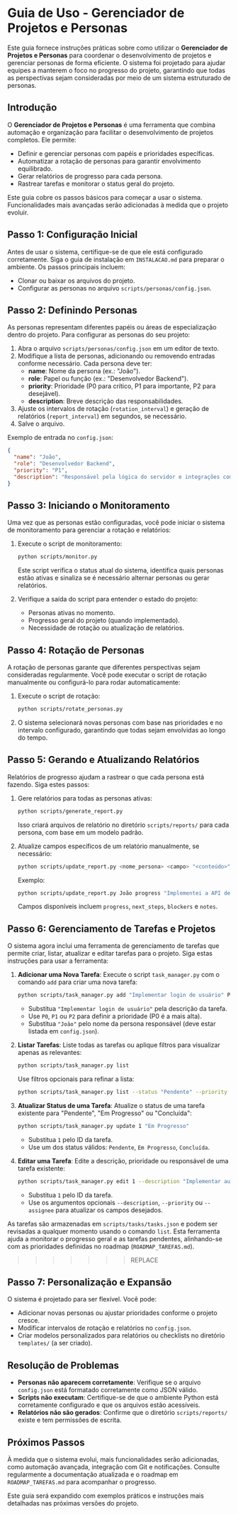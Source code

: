 # Guia de Uso - Gerenciador de Projetos e Personas

Este guia fornece instruções práticas sobre como utilizar o **Gerenciador de Projetos e Personas** para coordenar o desenvolvimento de projetos e gerenciar personas de forma eficiente. O sistema foi projetado para ajudar equipes a manterem o foco no progresso do projeto, garantindo que todas as perspectivas sejam consideradas por meio de um sistema estruturado de personas.

## Introdução

O **Gerenciador de Projetos e Personas** é uma ferramenta que combina automação e organização para facilitar o desenvolvimento de projetos completos. Ele permite:
- Definir e gerenciar personas com papéis e prioridades específicas.
- Automatizar a rotação de personas para garantir envolvimento equilibrado.
- Gerar relatórios de progresso para cada persona.
- Rastrear tarefas e monitorar o status geral do projeto.

Este guia cobre os passos básicos para começar a usar o sistema. Funcionalidades mais avançadas serão adicionadas à medida que o projeto evoluir.

## Passo 1: Configuração Inicial

Antes de usar o sistema, certifique-se de que ele está configurado corretamente. Siga o guia de instalação em `INSTALACAO.md` para preparar o ambiente. Os passos principais incluem:
- Clonar ou baixar os arquivos do projeto.
- Configurar as personas no arquivo `scripts/personas/config.json`.

## Passo 2: Definindo Personas

As personas representam diferentes papéis ou áreas de especialização dentro do projeto. Para configurar as personas do seu projeto:

1. Abra o arquivo `scripts/personas/config.json` em um editor de texto.
2. Modifique a lista de personas, adicionando ou removendo entradas conforme necessário. Cada persona deve ter:
   - **name**: Nome da persona (ex.: "João").
   - **role**: Papel ou função (ex.: "Desenvolvedor Backend").
   - **priority**: Prioridade (P0 para crítico, P1 para importante, P2 para desejável).
   - **description**: Breve descrição das responsabilidades.
3. Ajuste os intervalos de rotação (`rotation_interval`) e geração de relatórios (`report_interval`) em segundos, se necessário.
4. Salve o arquivo.

Exemplo de entrada no `config.json`:
```json
{
  "name": "João",
  "role": "Desenvolvedor Backend",
  "priority": "P1",
  "description": "Responsável pela lógica do servidor e integrações com banco de dados."
}
```

## Passo 3: Iniciando o Monitoramento

Uma vez que as personas estão configuradas, você pode iniciar o sistema de monitoramento para gerenciar a rotação e relatórios:

1. Execute o script de monitoramento:
   ```bash
   python scripts/monitor.py
   ```
   Este script verifica o status atual do sistema, identifica quais personas estão ativas e sinaliza se é necessário alternar personas ou gerar relatórios.

2. Verifique a saída do script para entender o estado do projeto:
   - Personas ativas no momento.
   - Progresso geral do projeto (quando implementado).
   - Necessidade de rotação ou atualização de relatórios.

## Passo 4: Rotação de Personas

A rotação de personas garante que diferentes perspectivas sejam consideradas regularmente. Você pode executar o script de rotação manualmente ou configurá-lo para rodar automaticamente:

1. Execute o script de rotação:
   ```bash
   python scripts/rotate_personas.py
   ```
2. O sistema selecionará novas personas com base nas prioridades e no intervalo configurado, garantindo que todas sejam envolvidas ao longo do tempo.

## Passo 5: Gerando e Atualizando Relatórios

Relatórios de progresso ajudam a rastrear o que cada persona está fazendo. Siga estes passos:

1. Gere relatórios para todas as personas ativas:
   ```bash
   python scripts/generate_report.py
   ```
   Isso criará arquivos de relatório no diretório `scripts/reports/` para cada persona, com base em um modelo padrão.

2. Atualize campos específicos de um relatório manualmente, se necessário:
   ```bash
   python scripts/update_report.py <nome_persona> <campo> "<conteúdo>"
   ```
   Exemplo:
   ```bash
   python scripts/update_report.py João progress "Implementei a API de autenticação hoje."
   ```
   Campos disponíveis incluem `progress`, `next_steps`, `blockers` e `notes`.

## Passo 6: Gerenciamento de Tarefas e Projetos

O sistema agora inclui uma ferramenta de gerenciamento de tarefas que permite criar, listar, atualizar e editar tarefas para o projeto. Siga estas instruções para usar a ferramenta:

1. **Adicionar uma Nova Tarefa**:
   Execute o script `task_manager.py` com o comando `add` para criar uma nova tarefa:
   ```bash
   python scripts/task_manager.py add "Implementar login de usuário" P0 "João"
   ```
   - Substitua `"Implementar login de usuário"` pela descrição da tarefa.
   - Use `P0`, `P1` ou `P2` para definir a prioridade (P0 é a mais alta).
   - Substitua `"João"` pelo nome da persona responsável (deve estar listada em `config.json`).

2. **Listar Tarefas**:
   Liste todas as tarefas ou aplique filtros para visualizar apenas as relevantes:
   ```bash
   python scripts/task_manager.py list
   ```
   Use filtros opcionais para refinar a lista:
   ```bash
   python scripts/task_manager.py list --status "Pendente" --priority "P0" --assignee "João"
   ```

3. **Atualizar Status de uma Tarefa**:
   Atualize o status de uma tarefa existente para "Pendente", "Em Progresso" ou "Concluída":
   ```bash
   python scripts/task_manager.py update 1 "Em Progresso"
   ```
   - Substitua `1` pelo ID da tarefa.
   - Use um dos status válidos: `Pendente`, `Em Progresso`, `Concluída`.

4. **Editar uma Tarefa**:
   Edite a descrição, prioridade ou responsável de uma tarefa existente:
   ```bash
   python scripts/task_manager.py edit 1 --description "Implementar autenticação OAuth" --priority "P1" --assignee "Maria"
   ```
   - Substitua `1` pelo ID da tarefa.
   - Use os argumentos opcionais `--description`, `--priority` ou `--assignee` para atualizar os campos desejados.

As tarefas são armazenadas em `scripts/tasks/tasks.json` e podem ser revisadas a qualquer momento usando o comando `list`. Esta ferramenta ajuda a monitorar o progresso geral e as tarefas pendentes, alinhando-se com as prioridades definidas no roadmap (`ROADMAP_TAREFAS.md`).
>>>>>>> REPLACE

## Passo 7: Personalização e Expansão

O sistema é projetado para ser flexível. Você pode:
- Adicionar novas personas ou ajustar prioridades conforme o projeto cresce.
- Modificar intervalos de rotação e relatórios no `config.json`.
- Criar modelos personalizados para relatórios ou checklists no diretório `templates/` (a ser criado).

## Resolução de Problemas

- **Personas não aparecem corretamente**: Verifique se o arquivo `config.json` está formatado corretamente como JSON válido.
- **Scripts não executam**: Certifique-se de que o ambiente Python está corretamente configurado e que os arquivos estão acessíveis.
- **Relatórios não são gerados**: Confirme que o diretório `scripts/reports/` existe e tem permissões de escrita.

## Próximos Passos

À medida que o sistema evolui, mais funcionalidades serão adicionadas, como automação avançada, integração com Git e notificações. Consulte regularmente a documentação atualizada e o roadmap em `ROADMAP_TAREFAS.md` para acompanhar o progresso.

Este guia será expandido com exemplos práticos e instruções mais detalhadas nas próximas versões do projeto.
